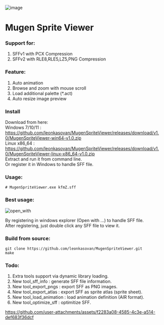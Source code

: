 ![image](https://github.com/user-attachments/assets/15391a55-fb70-43fe-adc3-87f088a0ff04)

# Mugen Sprite Viewer

### Support for:
1. SFFv1 with PCX Compression
2. SFFv2 with RLE8,RLE5,LZ5,PNG Compression

### Feature:
1. Auto animation
2. Browse and zoom with mouse scroll
3. Load additional palette (*.act)
4. Auto resize image preview

### Install
Download from here:  
Windows 7/10/11 : https://github.com/leonkasovan/MugenSpriteViewer/releases/download/v1.0/MugenSpriteViewer-win64-v1.0.zip  
Linux x86_64 : https://github.com/leonkasovan/MugenSpriteViewer/releases/download/v1.0/MugenSpriteViewer-linux-x86_64-v1.0.zip  
Extract and run it from command line.  
Or register it in Windows to handle SFF file.  

### Usage:
```
# MugenSpriteViewer.exe kfmZ.sff
```

### Best usage:
![open_with](https://github.com/user-attachments/assets/8592d06d-8931-478a-8afb-167b82e8c7f3)

By registering in windows explorer (Open with ...) to handle SFF file.  
After registering, just double click any SFF file to view it.  

### Build from source:
```
git clone https://github.com/leonkasovan/MugenSpriteViewer.git
make
```

### Todo:
1. Extra tools support via dynamic library loading.
2. New tool_sff_info  : generate SFF file information.
3. New tool_export_pngs : export SFF as PNG images.
4. New tool_export_atlas : export SFF as sprite atlas (sprite sheet).
6. New tool_load_animation : load animation definition (AIR format).
6. New tool_optimize_sff : optimitize SFF.

https://github.com/user-attachments/assets/f2283a08-4585-4c3e-a514-def683f36dcf


